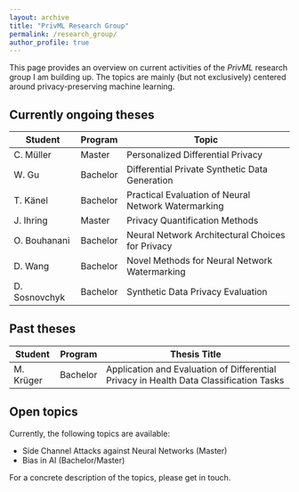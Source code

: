 ```yaml
---
layout: archive
title: "PrivML Research Group"
permalink: /research_group/
author_profile: true
---
```


This page provides an overview on current activities of the *PrivML* research group I am building up. The topics are mainly (but not exclusively) 
centered around privacy-preserving machine learning. 

## Currently ongoing theses
| Student          | Program| Topic                                                        |
| --------         | ------ | ------------------------------------------------------------ |
| C. Müller        | Master | Personalized Differential Privacy                            |
| W. Gu            | Bachelor | Differential Private Synthetic Data Generation               |
| T. Känel         | Bachelor   | Practical Evaluation of Neural Network Watermarking      |
| J. Ihring        | Master   | Privacy Quantification Methods      |
| O. Bouhanani     | Bachelor   | Neural Network Architectural Choices for Privacy      |
| D. Wang          | Bachelor   | Novel Methods for Neural Network Watermarking     |
| D. Sosnovchyk    | Bachelor   | Synthetic Data Privacy Evaluation     |

## Past theses
| Student          | Program| Thesis Title                                                 |
| --------         | ------ | ------------------------------------------------------------ |
| M. Krüger    | Bachelor   | Application and Evaluation of Differential Privacy in Health Data Classification Tasks|

## Open topics

Currently, the following topics are available:
* Side Channel Attacks against Neural Networks (Master)
* Bias in AI (Bachelor/Master)

For a concrete description of the topics, please get in touch.
